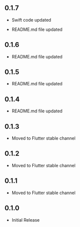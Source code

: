 ## 0.1.7

* Swift code updated

* README.md file updated

## 0.1.6

* README.md file updated

## 0.1.5

* README.md file updated

## 0.1.4

* README.md file updated

## 0.1.3

* Moved to Flutter stable channel

## 0.1.2

* Moved to Flutter stable channel

## 0.1.1

* Moved to Flutter stable channel

## 0.1.0

* Initial Release